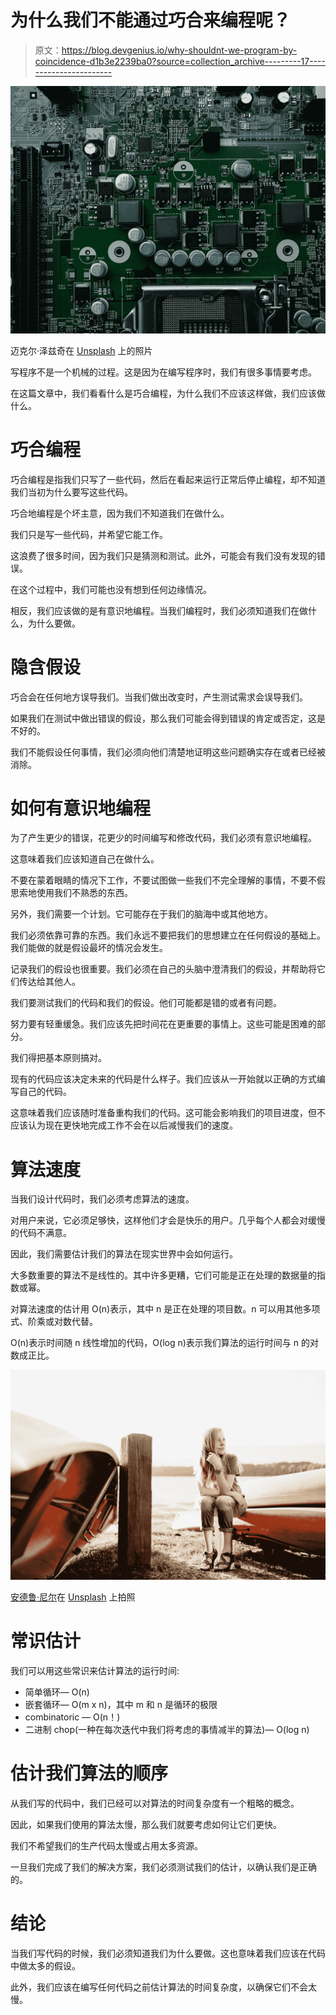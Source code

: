 # 为什么我们不能通过巧合来编程呢？

> 原文：<https://blog.devgenius.io/why-shouldnt-we-program-by-coincidence-d1b3e2239ba0?source=collection_archive---------17----------------------->

![](img/1d0543b4cc10fc10f5fcdd9266919d98.png)

迈克尔·泽兹奇在 [Unsplash](https://unsplash.com?utm_source=medium&utm_medium=referral) 上的照片

写程序不是一个机械的过程。这是因为在编写程序时，我们有很多事情要考虑。

在这篇文章中，我们看看什么是巧合编程，为什么我们不应该这样做，我们应该做什么。

# 巧合编程

巧合编程是指我们只写了一些代码，然后在看起来运行正常后停止编程，却不知道我们当初为什么要写这些代码。

巧合地编程是个坏主意，因为我们不知道我们在做什么。

我们只是写一些代码，并希望它能工作。

这浪费了很多时间，因为我们只是猜测和测试。此外，可能会有我们没有发现的错误。

在这个过程中，我们可能也没有想到任何边缘情况。

相反，我们应该做的是有意识地编程。当我们编程时，我们必须知道我们在做什么，为什么要做。

# 隐含假设

巧合会在任何地方误导我们。当我们做出改变时，产生测试需求会误导我们。

如果我们在测试中做出错误的假设，那么我们可能会得到错误的肯定或否定，这是不好的。

我们不能假设任何事情，我们必须向他们清楚地证明这些问题确实存在或者已经被消除。

# 如何有意识地编程

为了产生更少的错误，花更少的时间编写和修改代码，我们必须有意识地编程。

这意味着我们应该知道自己在做什么。

不要在蒙着眼睛的情况下工作，不要试图做一些我们不完全理解的事情，不要不假思索地使用我们不熟悉的东西。

另外，我们需要一个计划。它可能存在于我们的脑海中或其他地方。

我们必须依靠可靠的东西。我们永远不要把我们的思想建立在任何假设的基础上。我们能做的就是假设最坏的情况会发生。

记录我们的假设也很重要。我们必须在自己的头脑中澄清我们的假设，并帮助将它们传达给其他人。

我们要测试我们的代码和我们的假设。他们可能都是错的或者有问题。

努力要有轻重缓急。我们应该先把时间花在更重要的事情上。这些可能是困难的部分。

我们得把基本原则搞对。

现有的代码应该决定未来的代码是什么样子。我们应该从一开始就以正确的方式编写自己的代码。

这意味着我们应该随时准备重构我们的代码。这可能会影响我们的项目进度，但不应该认为现在更快地完成工作不会在以后减慢我们的速度。

# 算法速度

当我们设计代码时，我们必须考虑算法的速度。

对用户来说，它必须足够快，这样他们才会是快乐的用户。几乎每个人都会对缓慢的代码不满意。

因此，我们需要估计我们的算法在现实世界中会如何运行。

大多数重要的算法不是线性的。其中许多更糟，它们可能是正在处理的数据量的指数或幂。

对算法速度的估计用 O(n)表示，其中 n 是正在处理的项目数。n 可以用其他多项式、阶乘或对数代替。

O(n)表示时间随 n 线性增加的代码，O(log n)表示我们算法的运行时间与 n 的对数成正比。

![](img/028a409711287871082db9c5690f7981.png)

[安德鲁·尼尔](https://unsplash.com/@andrewtneel?utm_source=medium&utm_medium=referral)在 [Unsplash](https://unsplash.com?utm_source=medium&utm_medium=referral) 上拍照

# 常识估计

我们可以用这些常识来估计算法的运行时间:

*   简单循环— O(n)
*   嵌套循环— O(m x n)，其中 m 和 n 是循环的极限
*   combinatoric — O(n！)
*   二进制 chop(一种在每次迭代中我们将考虑的事情减半的算法)— O(log n)

# 估计我们算法的顺序

从我们写的代码中，我们已经可以对算法的时间复杂度有一个粗略的概念。

因此，如果我们使用的算法太慢，那么我们就要考虑如何让它们更快。

我们不希望我们的生产代码太慢或占用太多资源。

一旦我们完成了我们的解决方案，我们必须测试我们的估计，以确认我们是正确的。

# 结论

当我们写代码的时候，我们必须知道我们为什么要做。这也意味着我们应该在代码中做太多的假设。

此外，我们应该在编写任何代码之前估计算法的时间复杂度，以确保它们不会太慢。